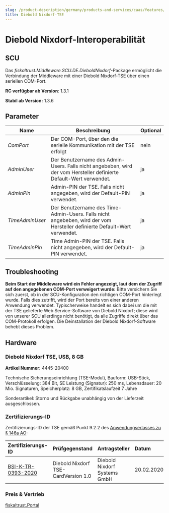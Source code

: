 ```yaml
---
slug: /product-description/germany/products-and-services/caas/features/basics/tse/diebold-nixdorf
title: Diebold Nixdorf-TSE
---
```


# Diebold Nixdorf-Interoperabilität 

## SCU

Das _fiskaltrust.Middleware.SCU.DE.DieboldNixdorf_-Package ermöglicht die Verbindung der Middleware mit einer Diebold Nixdorf-TSE über einen seriellen COM-Port.

**RC verfügbar ab Version**: 1.3.1

**Stabil ab Version:** 1.3.6

## Parameter

| Name | Beschreibung | Optional |
| ---- | ------------ |--------- |
| _ComPort_ | Der COM-Port, über den die serielle Kommunikation mit der TSE erfolgt | nein |
| _AdminUser_ | Der Benutzername des Admin-Users. Falls nicht angebeben, wird der vom Hersteller definierte Default-Wert verwendet. | ja |
| _AdminPin_ | Admin-PIN der TSE. Falls nicht angegeben, wird der Default-PIN verwendet. | ja |
| _TimeAdminUser_ | Der Benutzername des Time-Admin-Users. Falls nicht angebeben, wird der vom Hersteller definierte Default-Wert verwendet. | ja |
| _TimeAdminPin_ | Time Admin-PIN der TSE. Falls nicht angegeben, wird der Default-PIN verwendet. | ja |


## Troubleshooting
**Beim Start der Middleware wird ein Fehler angezeigt, laut dem der Zugriff auf den angegebenen COM-Port verweigert wurde:** Bitte versichern Sie sich zuerst, ob in der SCU-Konfiguration den richtigen COM-Port hinterlegt wurde. Falls dies zutrifft, wird der Port bereits von einer anderen Anwendung verwendet. Typischerweise handelt es sich dabei um die mit der TSE gelieferte Web Service-Software von Diebold Nixdorf; diese wird von unserer SCU allerdings nicht benötigt, da alle Zugriffe direkt über das COM-Protokoll erfolgen. Die Deinstallation der Diebold Nixdorf-Software behebt dieses Problem.

## Hardware

### Diebold Nixdorf TSE, USB, 8 GB                             



**Artikel Nummer:** 4445-20400

Technische Sicherungseinrichtung (TSE-Modul), Bauform: USB-Stick, Verschlüsselung: 384 Bit, SE Leistung (Signatur): 250 ms, Lebensdauer: 20 Mio. Signaturen, Speicherplatz: 8 GB, Zertifikatslaufzeit 7 Jahre

Sonderartikel: Storno und Rückgabe unabhängig von der Lieferzeit ausgeschlossen.

### Zertifizierungs-ID

Zertifizierungs-ID der TSE gemäß Punkt 9.2.2 des [Anwendungserlasses zu § 146a AO](https://docs.fiskaltrust.cloud/doc/productdescription-de-doc/product-service-description/media/2019-06-17-einfuehrung-paragraf-146a-AO-anwendungserlass-zu-paragraf-146a-AO.pdf):

| Zertifizierungs-ID | Prüfgegenstand | Antragsteller | Datum |
| :----------------------------------------------------------- | :----------------------------------------------------------- | :----------------------------------------------------------- | :----------------------------------------------------------- |
| [BSI-K-TR-0393-2020](https://www.bsi.bund.de/SharedDocs/Zertifikate_TR/Technische_Sicherheitseinrichtungen/BSI-K-TR-0393-2020.html) | Diebold Nixdorf TSE-CardVersion 1.0                          | Diebold Nixdorf Systems GmbH                                 | 20.02.2020                                                   |

### Preis & Vertrieb

[fiskaltrust.Portal](https://portal.fiskaltrust.de)
